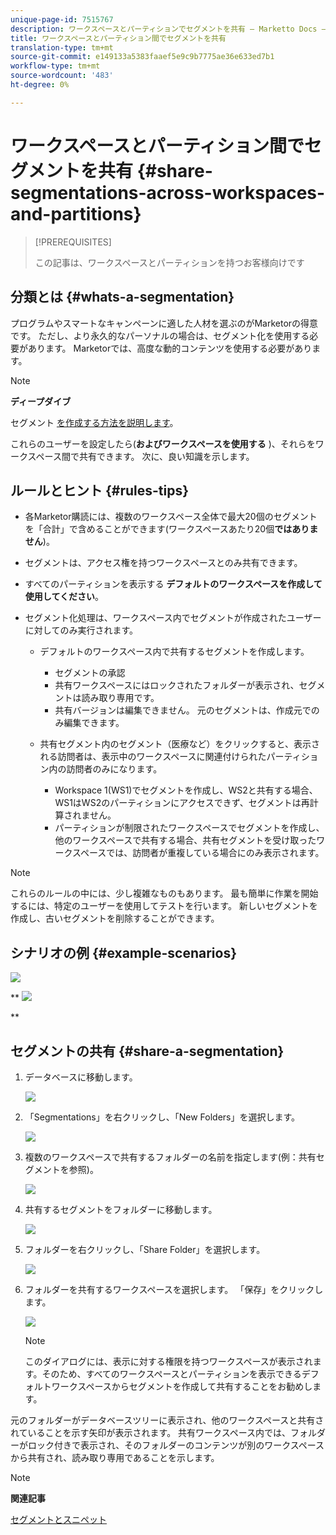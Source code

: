```yaml
---
unique-page-id: 7515767
description: ワークスペースとパーティションでセグメントを共有 — Marketto Docs — 製品ドキュメント
title: ワークスペースとパーティション間でセグメントを共有
translation-type: tm+mt
source-git-commit: e149133a5383faaef5e9c9b7775ae36e633ed7b1
workflow-type: tm+mt
source-wordcount: '483'
ht-degree: 0%

---
```



# ワークスペースとパーティション間でセグメントを共有 {#share-segmentations-across-workspaces-and-partitions}

>[!PREREQUISITES]
>
>この記事は、ワークスペースとパーティションを持つお客様向けです

## 分類とは {#whats-a-segmentation}

プログラムやスマートなキャンペーンに適した人材を選ぶのがMarketorの得意です。 ただし、より永久的なパーソナルの場合は、セグメント化を使用する必要があります。 Marketorでは、高度な動的コンテンツを使用する必要があります。

>[!NOTE]
>
>**ディープダイブ**
>
>セグメント [を作成する方法を説明します](../../../product-docs/personalization/segmentation-and-snippets/segmentation/create-a-segmentation.md)。

これらのユーザーを設定したら(**およびワークスペースを使用する** )、それらをワークスペース間で共有できます。 次に、良い知識を示します。

## ルールとヒント {#rules-tips}

* 各Marketor購読には、複数のワークスペース全体で最大20個のセグメントを「合計」で含めることができます(ワークスペースあたり20個&#x200B;**ではありません**)。
* セグメントは、アクセス権を持つワークスペースとのみ共有できます。
* すべてのパーティションを表示する **デフォルトのワークスペースを作成して使用してください**。

* セグメント化処理は、ワークスペース内でセグメントが作成されたユーザーに対してのみ実行されます。

   * デフォルトのワークスペース内で共有するセグメントを作成します。

      * セグメントの承認
      * 共有ワークスペースにはロックされたフォルダーが表示され、セグメントは読み取り専用です。
      * 共有バージョンは編集できません。 元のセグメントは、作成元でのみ編集できます。
   * 共有セグメント内のセグメント（医療など）をクリックすると、表示される訪問者は、表示中のワークスペースに関連付けられたパーティション内の訪問者のみになります。

      * Workspace 1(WS1)でセグメントを作成し、WS2と共有する場合、WS1はWS2のパーティションにアクセスできず、セグメントは再計算されません。
      * パーティションが制限されたワークスペースでセグメントを作成し、他のワークスペースで共有する場合、共有セグメントを受け取ったワークスペースでは、訪問者が重複している場合にのみ表示されます。


>[!NOTE]
>
>これらのルールの中には、少し複雑なものもあります。 最も簡単に作業を開始するには、特定のユーザーを使用してテストを行います。 新しいセグメントを作成し、古いセグメントを削除することができます。

## シナリオの例 {#example-scenarios}

![](assets/image2015-5-27-16-3a26-3a25.png)

** ![](assets/image2015-5-27-16-3a26-3a48.png)

**

## セグメントの共有 {#share-a-segmentation}

1. データベースに移動します。

   ![](assets/image2017-3-29-8-3a15-3a40.png)

1. 「Segmentations」を右クリックし、「New Folders」を選択します。

   ![](assets/image2017-3-29-8-3a40-3a31.png)

1. 複数のワークスペースで共有するフォルダーの名前を指定します(例：共有セグメントを参照)。

   ![](assets/image2017-3-29-8-3a40-3a45.png)

1. 共有するセグメントをフォルダーに移動します。

   ![](assets/image2017-3-29-8-3a41-3a3.png)

1. フォルダーを右クリックし、「Share Folder」を選択します。

   ![](assets/image2017-3-29-8-3a41-3a19.png)

1. フォルダーを共有するワークスペースを選択します。 「保存」をクリックします。

   ![](assets/image2015-5-27-11-3a6-3a40.png)

   >[!NOTE]
   >
   >このダイアログには、表示に対する権限を持つワークスペースが表示されます。そのため、すべてのワークスペースとパーティションを表示できるデフォルトワークスペースからセグメントを作成して共有することをお勧めします。

元のフォルダーがデータベースツリーに表示され、他のワークスペースと共有されていることを示す矢印が表示されます。 共有ワークスペース内では、フォルダーがロック付きで表示され、そのフォルダーのコンテンツが別のワークスペースから共有され、読み取り専用であることを示します。

>[!NOTE]
>
>**関連記事**
>
>[セグメントとスニペット](http://docs.marketo.com/display/docs/segmentation+and+snippets)


